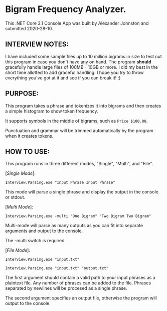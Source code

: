 # Bigram Frequency Analyzer.

This .NET Core 3.1 Console App was built by Alexander Johnston and submitted 2020-28-10.

INTERVIEW NOTES:
---
I have included some sample files up to 10 million bigrams in size to test out this program in case you don't have any on hand.
The program **should** gracefully handle large files of 100MB - 10GB or more. I did my best in the short time allotted to add graceful handling.
I hope you try to throw everything you've got at it and see if you can break it! :)

PURPOSE:
---
This program takes a phrase and tokenizes it into bigrams and then creates a simple histogram to show token frequency.

It supports symbols in the middle of bigrams, such as `Price $100.00`.

Punctuation and grammar will be trimmed automatically by the program when it creates tokens.

HOW TO USE:
---
This program runs in three different modes, "Single", "Multi", and "File".

\[*Single Mode*\]:

`Interview.Parsing.exe "Input Phrase Input Phrase"`

This mode will parse a single phrase and display the output in the console or stdout.

\[*Multi Mode*\]:

`Interview.Parsing.exe -multi "One Bigram" "Two Bigram Two Bigram"`

Multi-mode will parse as many outputs as you can fit into separate arguments and output to the console.

The -multi switch is required.

\[*File Mode*\]:

`Interview.Parsing.exe "input.txt"`

`Interview.Parsing.exe "input.txt" "output.txt"`

The first argument should contain a valid path to your input phrases as a plaintext file. Any number of phrases can be added to the file. Phrases separated by newlines will be procesed as a single phrase.

The second argument specifies an output file, otherwise the program will output to the console.
